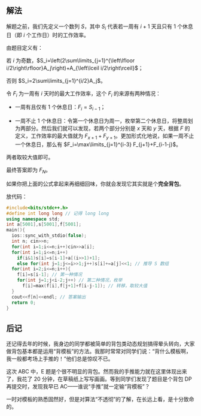 ## 解法

解题之前，我们先定义一个数列 $S$，其中 $S_i$ 代表若一周有 $i+1$ 天且只有 $1$ 个休息日（即 $i$ 个工作日）时的工作效率。

由题目定义有：

若 $i$ 为奇数，$S_i=\left(2\sum\limits_{j=1}^{\left\lfloor i/2\right\rfloor}A_j\right)+A_{\left\lceil i/2\right\rceil}$；

否则 $S_i=2\sum\limits_{j=1}^{i/2}A_j$。

令 $F_i$ 为一周有 $i$ 天时的最大工作效率，这个 $F_i$ 的来源有两种情况：

- 一周有且仅有 $1$ 个休息日：$F_i=S_{i-1}$；

- 一周不止 $1$ 个休息日：令第一个休息日为周一，枚举第二个休息日，将整周划为两部分。然后我们就可以发现，若两个部分分别是 $x$ 天和 $y$ 天，根据 $F$ 的定义，工作效率的最大值就为 $F_{x+1}+F_{y+1}$。更加形式化地说，如果一周不止一个休息日，那么有 $F_i=\max\limits_{j=1}^{i-3} F_{j+1}+F_{i-1-j}$。

两者取较大值即可。

最终答案即为 $F_N$。

如果你把上面的公式拿起来再细细回味，你就会发现它其实就是个**完全背包**。

放代码：

```cpp
#include<bits/stdc++.h>
#define int long long // 记得 long long
using namespace std;
int a[5001],s[5001],f[5001];
main(){
  ios::sync_with_stdio(false);
  int n; cin>>n;
  for(int i=1;i<=n;i++)cin>>a[i];
  for(int i=1;i<=n;i++)
    if(i&1)s[i]=s[i-1]+a[(i>>1)+1];
    else for(int j=1;j<=i>>1;j++)s[i]+=a[j]<<1; // 推导 S 数组
  for(int i=2;i<=n;i++){
    f[i]=s[i-1]; // 第一种情况
    for(int j=1;j<i-2;j++) // 第二种情况，枚举
      f[i]=max(f[i],f[j+1]+f[i-j-1]); // 转移，取较大值
  }
  cout<<f[n]<<endl; // 答案输出
  return 0;
}
```

## 后记

还记得去年的时候，我身边的同学都被简单的背包类动态规划搞得晕头转向，大家做背包基本都是运用“背模板”的方法。我那时常常对同学们说：“背什么模板啊，我一般都考场上手推的！”他们总是惊叹不已。

这次 ABC 中，E 题是个很不明显的背包。然而我的手推能力就在这里体现出来了，我花了 $20$ 分钟，在草稿纸上写写画画。等到同学们发现了题目是个背包 DP 再提交时，发现我早已 AC——谁说“手推”就一定输“背模板”？

一时对模板的熟悉固然好，但是对算法“不透彻”的了解，在长远上看，是十分致命的。